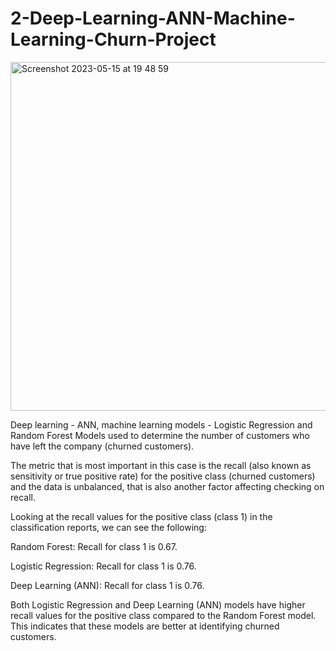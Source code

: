 # 2-Deep-Learning-ANN-Machine-Learning-Churn-Project

<img width="558" alt="Screenshot 2023-05-15 at 19 48 59" src="https://github.com/GULUMSER50/2-Deep-Learning-ANN-Machine-Learning-Churn-Project/assets/108715553/744d8c56-f709-4926-847b-15448abab57e">

Deep learning - ANN, machine learning models - Logistic Regression and Random Forest Models used to determine the number of customers who have left the company (churned customers).

The metric that is most important in this case is the recall (also known as sensitivity or true positive rate) for the positive class (churned customers) and the data is unbalanced,  that is also another factor affecting checking on recall.

Looking at the recall values for the positive class (class 1) in the classification reports, we can see the following:

Random Forest: Recall for class 1 is 0.67.

Logistic Regression: Recall for class 1 is 0.76.

Deep Learning (ANN): Recall for class 1 is 0.76.

Both Logistic Regression and Deep Learning (ANN) models have higher recall values for the positive class compared to the Random Forest model. This indicates that these models are better at identifying churned customers.
